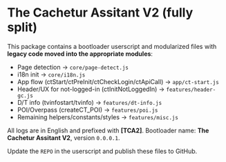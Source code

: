 # The Cachetur Assitant V2 (fully split)

This package contains a bootloader userscript and modularized files with **legacy code moved into the appropriate modules**:
- Page detection → `core/page-detect.js`
- i18n init → `core/i18n.js`
- App flow (ctStart/ctPreInit/ctCheckLogin/ctApiCall) → `app/ct-start.js`
- Header/UX for not-logged-in (ctInitNotLoggedIn) → `features/header-gc.js`
- D/T info (tvinfostart/tvinfo) → `features/dt-info.js`
- POI/Overpass (createCT_POI) → `features/poi.js`
- Remaining helpers/constants/styles → `features/misc.js`

All logs are in English and prefixed with **[TCA2]**.
Bootloader name: **The Cachetur Assitant V2**, version `0.0.0.1`.

Update the `REPO` in the userscript and publish these files to GitHub.
